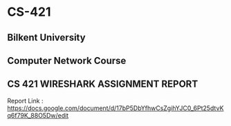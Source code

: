 # CS-421
## Bilkent University 
## Computer Network Course 
## CS 421 WIRESHARK ASSIGNMENT REPORT


Report Link : 
https://docs.google.com/document/d/17bP5DbYfhwCsZgihYJC0_6Pt25dtvKq6f79K_88O5Dw/edit
